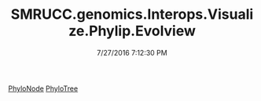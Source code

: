 ﻿---
title: SMRUCC.genomics.Interops.Visualize.Phylip.Evolview
date: 7/27/2016 7:12:30 PM
---

[PhyloNode](T-SMRUCC.genomics.Interops.Visualize.Phylip.Evolview.PhyloNode.html)
[PhyloTree](T-SMRUCC.genomics.Interops.Visualize.Phylip.Evolview.PhyloTree.html)
